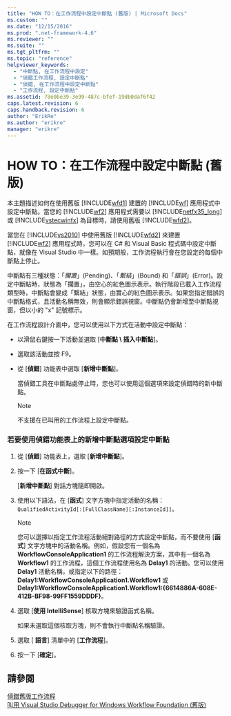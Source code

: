 ```yaml
---
title: "HOW TO：在工作流程中設定中斷點 (舊版) | Microsoft Docs"
ms.custom: ""
ms.date: "12/15/2016"
ms.prod: ".net-framework-4.6"
ms.reviewer: ""
ms.suite: ""
ms.tgt_pltfrm: ""
ms.topic: "reference"
helpviewer_keywords: 
  - "中斷點, 在工作流程中設定"
  - "偵錯工作流程, 設定中斷點"
  - "偵錯, 在工作流程中設定中斷點"
  - "工作流程, 設定中斷點"
ms.assetid: 78e0be39-3e99-487c-bfef-19db0daf6f42
caps.latest.revision: 6
caps.handback.revision: 6
author: "ErikRe"
ms.author: "erikre"
manager: "erikre"
---
```

# HOW TO：在工作流程中設定中斷點 (舊版)
本主題描述如何在使用舊版 [!INCLUDE[wfd1](../workflow-designer/includes/wfd1_md.md)] 建置的 [!INCLUDE[wf](../workflow-designer/includes/wf_md.md)] 應用程式中設定中斷點。當您的 [!INCLUDE[wf2](../workflow-designer/includes/wf2_md.md)] 應用程式需要以 [!INCLUDE[netfx35_long](../workflow-designer/includes/netfx35_long_md.md)] 或 [!INCLUDE[vstecwinfx](../workflow-designer/includes/vstecwinfx_md.md)] 為目標時，請使用舊版 [!INCLUDE[wfd2](../workflow-designer/includes/wfd2_md.md)]。  
  
 當您在 [!INCLUDE[vs2010](../modeling/includes/vs2010_md.md)] 中使用舊版 [!INCLUDE[wfd2](../workflow-designer/includes/wfd2_md.md)] 來建置 [!INCLUDE[wf2](../workflow-designer/includes/wf2_md.md)] 應用程式時，您可以在 C\# 和 Visual Basic 程式碼中設定中斷點，就像在 Visual Studio 中一樣。如預期般，工作流程執行會在您設定的每個中斷點上停止。  
  
 中斷點有三種狀態：「*擱置*」\(Pending\)、「*繫結*」\(Bound\) 和「*錯誤*」\(Error\)。設定中斷點時，狀態為「擱置」，由空心的紅色圖示表示。執行階段已載入工作流程類型時，中斷點會變成「繫結」狀態，由實心的紅色圖示表示。如果您指定錯誤的中斷點格式，且活動名稱無效，則會顯示錯誤視窗。中斷點仍會新增至中斷點視窗，但以小的 "x" 記號標示。  
  
 在工作流程設計介面中，您可以使用以下方式在活動中設定中斷點：  
  
-   以滑鼠右鍵按一下活動並選取 \[**中斷點 \\ 插入中斷點**\]。  
  
-   選取該活動並按 F9。  
  
-   從 \[**偵錯**\] 功能表中選取 \[**新增中斷點**\]。  
  
     當偵錯工具在中斷點處停止時，您也可以使用這個選項來設定偵錯時的新中斷點。  
  
    > [!NOTE]
    >  不支援在已叫用的工作流程上設定中斷點。  
  
### 若要使用偵錯功能表上的新增中斷點選項設定中斷點  
  
1.  從 \[**偵錯**\] 功能表上，選取 \[**新增中斷點**\]。  
  
2.  按一下 \[**在函式中斷**\]。  
  
     \[**新增中斷點**\] 對話方塊隨即開啟。  
  
3.  使用以下語法，在 \[**函式**\] 文字方塊中指定活動的名稱：`QualifiedActivityId[:[FullClassName][:InstanceId]]`。  
  
    > [!NOTE]
    >  您可以選擇以指定工作流程活動絕對路徑的方式設定中斷點，而不要使用 \[**函式**\] 文字方塊中的活動名稱。例如，假設您有一個名為 **WorkflowConsoleApplication1** 的工作流程解決方案，其中有一個名為 **Workflow1** 的工作流程，這個工作流程使用名為 **Delay1** 的活動。您可以使用 **Delay1** 活動名稱，或指定以下的路徑：**Delay1:WorkflowConsoleApplication1.Workflow1** 或 **Delay1:WorkflowConsoleApplication1.Workflow1:{6614886A\-608E\-412B\-BF98\-99FF1559DDDF}**。  
  
4.  選取 \[**使用 IntelliSense**\] 核取方塊來驗證函式名稱。  
  
     如果未選取這個核取方塊，則不會執行中斷點名稱驗證。  
  
5.  選取 \[ **語言**\] 清單中的 \[**工作流程**\]。  
  
6.  按一下 \[**確定**\]。  
  
## 請參閱  
 [偵錯舊版工作流程](../workflow-designer/debugging-legacy-workflows.md)   
 [叫用 Visual Studio Debugger for Windows Workflow Foundation \(舊版\)](../workflow-designer/invoking-the-visual-studio-debugger-for-windows-workflow-foundation-legacy.md)